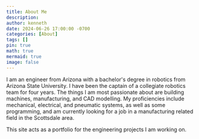 ```yaml
---
title: About Me
description: 
author: kenneth
date: 2024-06-26 17:00:00 -0700
categories: [About]
tags: []
pin: true
math: true
mermaid: true
image: false
---
```


I am an engineer from Arizona with a bachelor's degree in robotics from Arizona State University. I have been the captain of a collegiate robotics team for four years. The things I am most passionate about are building machines, manufacturing, and CAD modelling. My proficiencies include mechanical, electrical, and pneumatic systems, as well as some programming, and am currently looking for a job in a manufacturing related field in the Scottsdale area. 

This site acts as a portfolio for the engineering projects I am working on.

